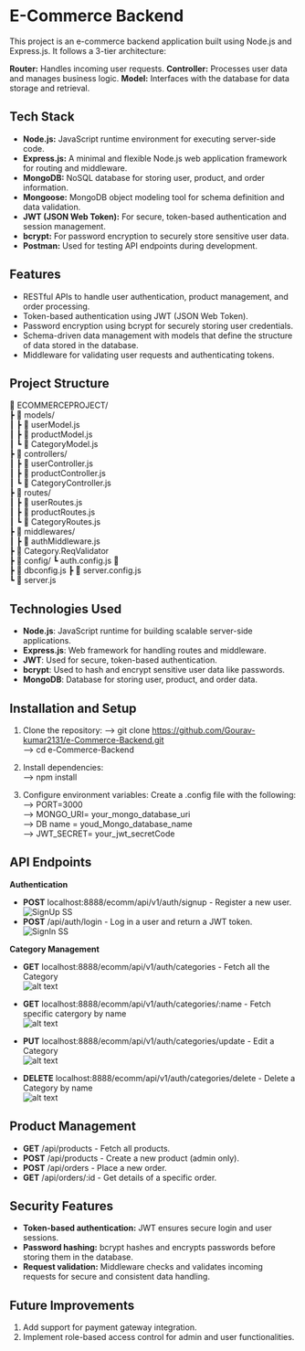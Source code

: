 # E-Commerce Backend
This project is an e-commerce backend application built using Node.js and Express.js. It follows a 3-tier architecture:

**Router:** Handles incoming user requests.
**Controller:** Processes user data and manages business logic.
**Model:** Interfaces with the database for data storage and retrieval.


## Tech Stack
* **Node.js:** JavaScript runtime environment for executing server-side code.
* **Express.js:** A minimal and flexible Node.js web application framework for routing and middleware.
* **MongoDB:** NoSQL database for storing user, product, and order information.
* **Mongoose:** MongoDB object modeling tool for schema definition and data validation.
* **JWT (JSON Web Token):** For secure, token-based authentication and session management.
* **bcrypt:** For password encryption to securely store sensitive user data.
* **Postman:** Used for testing API endpoints during development.

 ## Features
* RESTful APIs to handle user authentication, product management, and order processing.
* Token-based authentication using JWT (JSON Web Token).
* Password encryption using bcrypt for securely storing user credentials.
* Schema-driven data management with models that define the structure of data stored in the database.
* Middleware for validating user requests and authenticating tokens.

## Project Structure
📂 ECOMMERCEPROJECT/<br> ┣ 📂 models/ <br>┃ ┣ 📜 userModel.js<br> ┃ ┣ 📜 productModel.js <br>┃ ┗ 📜 CategoryModel.js <br>┣ 📂 controllers/ <br>┃ ┣ 📜 userController.js<br> ┃ ┣ 📜 productController.js <br> ┃ ┗ 📜 CategoryController.js <br>┣ 📂 routes/<br> ┃ ┣ 📜 userRoutes.js <br>┃ ┣ 📜 productRoutes.js<br> ┃ ┗ 📜 CategoryRoutes.js<br> ┣ 📂 middlewares/ <br>┃ ┣ 📜 authMiddleware.js <br> ┣ 📜 Category.ReqValidator <br> ┣ 📂 config/ ┗ auth.config.js 📜 <br> ┣ 📜 dbconfig.js ┣ 📜 server.config.js <br> ┗ 📜 server.js


## Technologies Used
- **Node.js**: JavaScript runtime for building scalable server-side applications.
- **Express.js**: Web framework for handling routes and middleware.
- **JWT**: Used for secure, token-based authentication.
- **bcrypt**: Used to hash and encrypt sensitive user data like passwords.
- **MongoDB**: Database for storing user, product, and order data.

## Installation and Setup

1. Clone the repository:
--> git clone https://github.com/Gourav-kumar2131/e-Commerce-Backend.git <br>
--> cd e-Commerce-Backend <br>

2. Install dependencies: <br>
  -->  npm install

3. Configure environment variables: Create a .config file with the following:
--> PORT=3000 <br>
--> MONGO_URI= your_mongo_database_uri <br>
--> DB name = youd_Mongo_database_name <br>
--> JWT_SECRET= your_jwt_secretCode <br>


## API Endpoints
**Authentication**
* **POST** localhost:8888/ecomm/api/v1/auth/signup - Register a new user. <br>
![SignUp SS](Utility/SignUpSS.png)
* **POST** /api/auth/login - Log in a user and return a JWT token. <br>
![SignIn SS](Utility/SingIn_SS.png)

**Category Management**
* **GET** localhost:8888/ecomm/api/v1/auth/categories - Fetch all the Category <br>
![alt text](Utility/AllCategory.png)

* **GET** localhost:8888/ecomm/api/v1/auth/categories/:name  - Fetch specific catergory by name <br>
![alt text](Utility/OneCategory.png)

* **PUT** localhost:8888/ecomm/api/v1/auth/categories/update - Edit a Category <br>
![alt text](Utility/EditCaategory.png)

* **DELETE** localhost:8888/ecomm/api/v1/auth/categories/delete - Delete a Category by name <br>
![alt text](Utility/DelCategory.png)


## Product Management
* **GET** /api/products - Fetch all products. 
* **POST** /api/products - Create a new product (admin only).
* **POST** /api/orders - Place a new order.
* **GET** /api/orders/:id - Get details of a specific order.

## Security Features
* **Token-based authentication:** JWT ensures secure login and user sessions.
* **Password hashing:** bcrypt hashes and encrypts passwords before storing them in the database.
* **Request validation:** Middleware checks and validates incoming requests for secure and consistent data handling.
## Future Improvements
1. Add support for payment gateway integration.
2. Implement role-based access control for admin and user functionalities.


